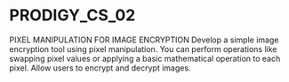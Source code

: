 # PRODIGY_CS_02
PIXEL MANIPULATION FOR IMAGE ENCRYPTION
Develop a simple image encryption tool using pixel manipulation. 
You can perform operations like swapping pixel values or applying a basic mathematical operation to each pixel. 
Allow users to encrypt and decrypt images.
